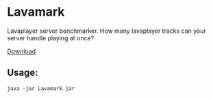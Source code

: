 # Lavamark
Lavaplayer server benchmarker. How many lavaplayer tracks can your server handle playing at once?

[Download](https://github.com/caneleex/Lavamark/releases/download/1.0/Lavamark.jar)

## Usage:
```
java -jar Lavamark.jar
```
